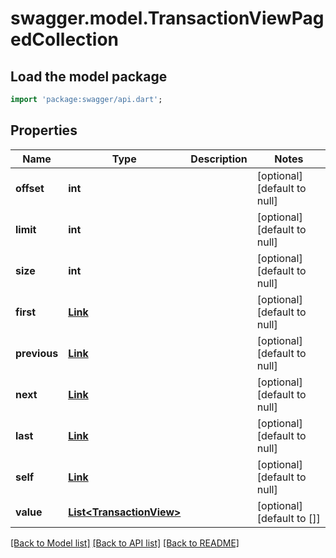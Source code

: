 # swagger.model.TransactionViewPagedCollection

## Load the model package
```dart
import 'package:swagger/api.dart';
```

## Properties
Name | Type | Description | Notes
------------ | ------------- | ------------- | -------------
**offset** | **int** |  | [optional] [default to null]
**limit** | **int** |  | [optional] [default to null]
**size** | **int** |  | [optional] [default to null]
**first** | [**Link**](Link.md) |  | [optional] [default to null]
**previous** | [**Link**](Link.md) |  | [optional] [default to null]
**next** | [**Link**](Link.md) |  | [optional] [default to null]
**last** | [**Link**](Link.md) |  | [optional] [default to null]
**self** | [**Link**](Link.md) |  | [optional] [default to null]
**value** | [**List&lt;TransactionView&gt;**](TransactionView.md) |  | [optional] [default to []]

[[Back to Model list]](../README.md#documentation-for-models) [[Back to API list]](../README.md#documentation-for-api-endpoints) [[Back to README]](../README.md)

